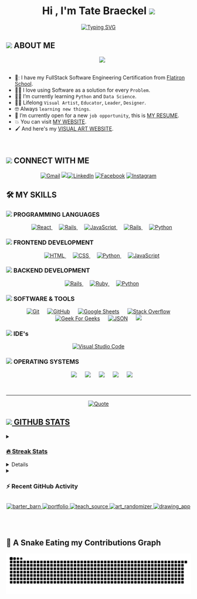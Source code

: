 <h1 align="center">Hi , I'm Tate Braeckel <img src="https://media.giphy.com/media/hvRJCLFzcasrR4ia7z/giphy.gif" width="35"></h1>
 <p align="center">
<a href="https://git.io/typing-svg"><img src="https://readme-typing-svg.demolab.com?font=Fira+Code&weight=500&size=25&pause=1000&color=F7CC2C&center=true&vCenter=true&random=false&width=435&lines=FullStack+Software+Engineer;Lifelong+Learner;Visual+Artist;Data+Scientist;Designer;UI%2F+UX;Always+Learning+New+Things" alt="Typing SVG" /></a>
</p> 

	
## <picture><img src = "https://github.com/7oSkaaa/7oSkaaa/blob/main/Images/about_me.gif?raw=true" width = 50px marginBottom=0px></picture> ABOUT ME

<picture> <img align="right" src="https://camo.githubusercontent.com/10b2d4e80487e1d9cd086ce8619e15740a1bd22c6462f6be13df93ee684deb7b/68747470733a2f2f616e616c7974696373696e6469616d61672e636f6d2f77702d636f6e74656e742f75706c6f6164732f323031382f31322f646576656c6f7065722d6472696262626c652e676966?raw=true" width = 250px></picture>

<br><br>

- 🏫: I have my FullStack Software Engineering Certification from [Flatiron School](https://flatironschool.com/welcome-to-flatiron-school/?utm_source=Google&utm_medium=ppc&utm_campaign=12728169839&utm_content=127574231184&utm_term=flatiron%20school&uqaid=513799628798&CjwKCAjwkuqvBhAQEiwA65XxQCbuTtXxaBFY5ow5CRKSeMeOCDPcdpVYrtywDT0QjY-7qUnBqNbHmxoCCFQQAvD_BwE&gad_source=1&gclid=CjwKCAjwkuqvBhAQEiwA65XxQCbuTtXxaBFY5ow5CRKSeMeOCDPcdpVYrtywDT0QjY-7qUnBqNbHmxoCCFQQAvD_BwE).
- 🧑‍💻 I love using Software as a solution for every `Problem`.
- 🧑‍🎓 I’m currently learning `Python` and `Data Science`.
- 🧑‍🎨 Lifelong `Visual Artist`, `Educator`, `Leader`, `Designer`.
- 🤓 Always `learning new things`.
- 🤔 I’m currently open for a new `job opportunity`, this is [MY RESUME](http://lnkiy.in/gnnvH).
- 💥 You can visit [MY WEBSITE](http://lnkiy.in/ZeZfM).
- 🖌️ And here's my [VISUAL ART WEBSITE](http://lnkiy.in/2IV5O).
<br>


## <picture> <img src="https://github.com/7oSkaaa/7oSkaaa/blob/main/Images/Connect-with-me.gif?raw=true" width="100px"> </picture> CONNECT WITH ME 
<p align="center">
	<a href="mailto:tatebraeckel@gmail.com"><img img src="https://img.shields.io/badge/gmail-%23EA4335.svg?style=plastic&logo=gmail&logoColor=white" alt="Gmail"/></a>
	<a href="https://github.com/tbraeck"><img src="https://img.shields.io/badge/github-%23181717.svg?
	<a href="https://www.linkedin.com/in/tate-braeckel/"><img src="https://img.shields.io/badge/linkedin-%230A66C2.svg?style=plastic&logo=linkedin&logoColor=white" alt="LinkedIn"/></a>
	<a href="https://www.facebook.com/tate.braeckel/"><img src="https://img.shields.io/badge/facebook-%231877F2.svg?style=plastic&logo=facebook&logoColor=white" alt="Facebook"/></a>
	<a href="https://www.instagram.com/tatebraeckel/?hl=en"><img src="https://img.shields.io/badge/instagram-%23E4405F.svg?style=plastic&logo=instagram&logoColor=white" alt="Instagram"/></a>

</p>


## 🛠️ MY SKILLS

### <picture> <img src = "https://github.com/7oSkaaa/7oSkaaa/blob/main/Images/Programming_Languages.gif?raw=true" width = 50px>  </picture> PROGRAMMING LANGUAGES

<p align="center"> 
  &emsp; 
  <a href="https://legacy.reactjs.org/docs/getting-started.html" target="_blank"> 
    <img alt="React" src="https://img.shields.io/badge/react-%2361DAFB.svg?style=plastic&logo=React&logoColor=black">
  </a> 
  &emsp;
  <a href="https://www.ruby-lang.org/en/documentation/" target="_blank"> 
    <img alt="Rails" src="https://upload.wikimedia.org/wikipedia/commons/thumb/6/62/Ruby_On_Rails_Logo.svg/822px-Ruby_On_Rails_Logo.svg.png" width=45px>
  </a> 
  &emsp;
  <a href="https://developer.mozilla.org/en-US/docs/Web/JavaScript" target="_blank"> 
     <img alt="JavaScript" src="https://img.shields.io/badge/JavaScript%20-%23F7DF1E.svg?style=plastic&logo=javascript&logoColor=black">
   </a>
  &emsp;
  <a href="https://www.java.com" target="_blank"> 
    <img alt="Rails" src="https://webimages.mongodb.com/_com_assets/cms/l3eu6s4af6ni0jm8h-Ruby.svg?auto=format%2Ccompress&ch=DPR&w=283" width=45px>
  </a>
  &emsp;
   <a href="https://www.python.org" target="_blank">
    <img alt="Python" src="https://img.shields.io/badge/Python%20-%2314354C.svg?style=plastic&logo=python&logoColor=white">
  </a>
</p>

### <picture> <img src = "https://github.com/7oSkaaa/7oSkaaa/blob/main/Images/Front_End.gif?raw=true" width = 50px>  </picture> FRONTEND DEVELOPMENT
<p align="center"> 
  &emsp; 
  <a href="https://www.w3.org/html/" target="_blank"> 
   <img alt="HTML" src="https://img.shields.io/badge/HTML5%20-%23E34F26.svg?style=plastic&logo=html5&logoColor=white">
  </a>   
  &emsp;
  <a href="https://www.w3schools.com/css/" target="_blank">
    <img alt="CSS" src="https://img.shields.io/badge/CSS%20-%231572B6.svg?style=plastic&logo=css3&logoColor=white">
  </a> 
  &emsp;
  <a href="https://www.python.org" target="_blank">
    <img alt="Python" src="https://img.shields.io/badge/react-%2361DAFB.svg?style=plastic&logo=React&logoColor=black">
  </a>
  &emsp;
  <a href="https://developer.mozilla.org/en-US/docs/Web/JavaScript" target="_blank"> 
     <img alt="JavaScript" src="https://img.shields.io/badge/JavaScript%20-%23F7DF1E.svg?style=plastic&logo=javascript&logoColor=black">
   </a>
</p>

### <picture>  <img src="https://d2te1y9qx21itc.cloudfront.net/images/jobs/20160506/backend-developer.gif?raw=true" width="50px"> </picture> BACKEND DEVELOPMENT
<p align="center"> 
  &emsp;
  <a href="https://www.ruby-lang.org/en/documentation/" target="_blank"> 
    <img alt="Rails" src="https://upload.wikimedia.org/wikipedia/commons/thumb/6/62/Ruby_On_Rails_Logo.svg/822px-Ruby_On_Rails_Logo.svg.png" width=45px>
  </a> 
  &emsp;
  <a href="https://www.java.com" target="_blank"> 
    <img alt="Ruby" src="https://webimages.mongodb.com/_com_assets/cms/l3eu6s4af6ni0jm8h-Ruby.svg?auto=format%2Ccompress&ch=DPR&w=283" width=45px>
  </a>
  &emsp;
   <a href="https://www.python.org" target="_blank">
    <img alt="Python" src="https://img.shields.io/badge/Python%20-%2314354C.svg?style=plastic&logo=python&logoColor=white">
  </a>
</p>

 ### <picture> <img src = "https://github.com/7oSkaaa/7oSkaaa/blob/main/Images/Software_Tools.gif?raw=true" width = 50px>  </picture> SOFTWARE & TOOLS
 
<p align="center">
  &emsp;
    <a href="#"><img alt="Git" src="https://img.shields.io/badge/Git%20-%23F05033.svg?style=plastic&logo=git&logoColor=white"></a>
  &emsp;
    <a href="#"><img alt="GitHub" src="https://img.shields.io/badge/github-%23181717.svg?style=plastic&logo=github&logoColor=white"></a>
  &emsp;
    <a href="#"><img alt="Google Sheets" src="https://img.shields.io/badge/Google%20Sheets%20-%2334A853.svg?style=plastic&logo=google%20sheets&logoColor=white"></a>
  &emsp;
    <a href="#"><img alt="Stack Overflow" src="https://img.shields.io/badge/-Stack%20Overflow-FE7A16?style=plastic&logo=stack-overflow&logoColor=white"></a>
  &emsp;
    <a href="#"><img alt="Geek For Geeks" src="https://img.shields.io/badge/geeksforgeeks-%230F9D58.svg?style=plastic&logo=geeksforgeeks&logoColor=white"></a>
  &emsp;
    <a href="#"><img alt="JSON" img src="https://img.shields.io/badge/json-%23000000.svg?style=plastic&logo=json&logoColor=white"></a>
  &emsp;
    <a href="#"><img src="https://img.shields.io/badge/mysql-%234479A1.svg?&style=plastic&logo=mysql&logoColor=white"/></a>
</p>

 ### <picture> <img src = "https://github.com/7oSkaaa/7oSkaaa/blob/main/Images/IDEs.gif?raw=true" width = 50px>  </picture> IDE's
 
<p align="center">
  &emsp;
    <a href="#"><img alt="Visual Studio Code" src="https://img.shields.io/badge/Visual%20Studio%20Code-0078d7.svg?style=plastic&logo=visual-studio-code&logoColor=white"></a>
  &emsp;
   
</p>

 ### <picture> <img src = "https://github.com/7oSkaaa/7oSkaaa/blob/main/Images/OS.gif?raw=true" width = 50px>  </picture> OPERATING SYSTEMS
 
<p align="center">
  &emsp;
    <a href="#"><img src="https://img.shields.io/badge/Linux-FCC624?style=plastic&logo=linux&logoColor=black"></a>
  &emsp;
    <a href="#"><img src="https://img.shields.io/badge/Ubuntu-E95420?style=plastic&logo=ubuntu&logoColor=white"></a>
  &emsp;
    <a href="#"><img src="https://img.shields.io/badge/Windows-0078D6?style=plastic&logo=windows&logoColor=white"></a>
  &emsp;
    <a href="#"><img src="https://img.shields.io/badge/pop!_os-%2348B9C7.svg?style=plastic&&logo=pop!_os&logoColor=white" /></a>
  &emsp;
    <a href="#"><img src="https://img.shields.io/badge/manjaro-%2335BF5C.svg?&style=plastic&logo=manjaro&logoColor=white" /></a>
</p>

<br> 

---

<p align = "center">
	<a href="https://github.com/piyushsuthar/github-readme-quotes"> <img alt = "Quote" src="https://quotes-github-readme.vercel.app/api?type=horizontal&theme=tokyonight&animation=grow_out_in&quoteCategory=programming">
</p>

## <picture> <img src = "https://github.com/7oSkaaa/7oSkaaa/blob/main/Images/Statistics.gif?raw=true" width = 50px>  </picture> GITHUB STATS

<details><summary><h3> 🔥 Streak Stats</h3></summary>

----	

<p align="center"><img src="https://github-readme-streak-stats.herokuapp.com/?user=tbraeck&theme=tokyonight_duo" alt="tbraeck" /></p>

</details>
  
<details><summary><h3>💻 GITHUB PROFILE STATS</h3></summary>

----
	
<p align="center">
    <a href="https://github.com/anuraghazra/github-readme-stats">
	    <img alt="tbraeck's Github Stats" src="https://github-readme-stats.vercel.app/api?username=tbraeck&show_icons=true&count_private=true&locale=en&theme=tokyonight&layout=compact" height="230px"/></a>
	  <img src="https://github-readme-stats.vercel.app/api/top-langs?username=tbraeck&langs_count=10&show_icons=true&locale=en&theme=tokyonight" alt="7oSkaaa" height="230px"/>
<br/>

  <b>Note:</b> Top languages is only a metric of the languages my public code consists of and doesn't reflect experience or skill level.
  </p>
</details>

<details><summary><h3>⚡ Recent GitHub Activity</h3></summary>

----
	
[![tbraeck's github activity graph](https://github-readme-activity-graph.cyclic.app/graph?username=tbraeck&theme=github	)](https://github.com/tbraeck/github-readme-activity-graph)

 
</details>


<div>
  <p align="center">
	<a href="https://github.com/tbraeck/barter_barn_v2">
      		<img src="https://github-readme-stats.vercel.app/api/pin/?username=tbraeck&repo=barter_barn_v2&theme=tokyonight" alt="barter_barn" />
    	</a>
	<a href="https://github.com/tbraeck/tbraeckel-portfolio">
      		<img src="https://github-readme-stats.vercel.app/api/pin/?username=tbraeck&repo=tbraeckel-portfolio&theme=tokyonight" alt="portfolio" />
    	</a>
    	<a href="https://github.com/tbraeck/teachsource">
      		<img src="https://github-readme-stats.vercel.app/api/pin/?username=tbraeck&repo=teachsource&theme=tokyonight" alt="teach_source" />
    	</a>
    	<a href="https://github.com/tbraeck/PHASE4_PROJECT">
      		<img src="https://github-readme-stats.vercel.app/api/pin/?username=tbraeck&repo=PHASE4_PROJECT&theme=tokyonight" alt="art_randomizer" />
    	</a>
    	<a href="https://github.com/tbraeck/Drawing_App">
      		<img src="https://github-readme-stats.vercel.app/api/pin/?username=tbraeck&repo=Drawing_App&theme=tokyonight" alt="drawing_app" />
    	</a>
	
  </p>
</div>
</details>

</br></br>
	
## 🐍 A Snake Eating my Contributions Graph
	
<p align = "center">
	<img src = "https://github.com/7oSkaaa/7oSkaaa/blob/output/github-contribution-grid-snake.svg?" alt = "Snake Game"/>
</p>
<!--
**tbraeck/tbraeck** is a ✨ _special_ ✨ repository because its `README.md` (this file) appears on your GitHub profile.

Here are some ideas to get you started:

- 🔭 I’m currently working on ...
- 🌱 I’m currently learning ...
- 👯 I’m looking to collaborate on ...
- 🤔 I’m looking for help with ...
- 💬 Ask me about ...
- 📫 How to reach me: ...
- 😄 Pronouns: ...
- ⚡ Fun fact: ...
-->
